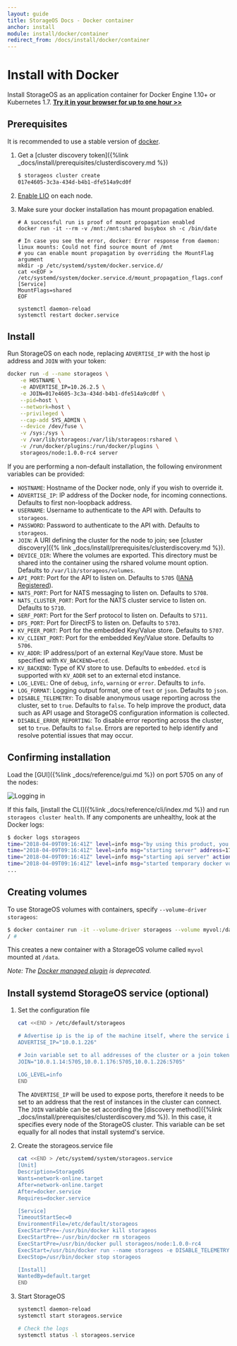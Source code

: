 ```yaml
---
layout: guide
title: StorageOS Docs - Docker container
anchor: install
module: install/docker/container
redirect_from: /docs/install/docker/container
---
```


# Install with Docker

Install StorageOS as an application container for Docker Engine 1.10+ or
Kubernetes 1.7. [**Try it in your browser for up to one hour >>**](https://my.storageos.com/main/tutorial/install-with-docker)

## Prerequisites

It is recommended to use a stable version of [docker](https://docs.docker.com/release-notes/docker-ce/).

1. Get a [cluster discovery token]({%link _docs/install/prerequisites/clusterdiscovery.md %})
    ```bash
    $ storageos cluster create
    017e4605-3c3a-434d-b4b1-dfe514a9cd0f
    ```

1. [Enable LIO](/docs/reference/os_support) on each node.
1. Make sure your docker installation has mount propagation enabled.

    ```
   # A successful run is proof of mount propagation enabled
   docker run -it --rm -v /mnt:/mnt:shared busybox sh -c /bin/date

   # In case you see the error, docker: Error response from daemon: linux mounts: Could not find source mount of /mnt
   # you can enable mount propagation by overriding the MountFlag argument
   mkdir -p /etc/systemd/system/docker.service.d/
   cat <<EOF > /etc/systemd/system/docker.service.d/mount_propagation_flags.conf
   [Service]
   MountFlags=shared
   EOF

   systemctl daemon-reload
   systemctl restart docker.service
    ```

## Install

Run StorageOS on each node, replacing `ADVERTISE_IP` with the host
ip address and `JOIN` with your token:

```bash
docker run -d --name storageos \
    -e HOSTNAME \
    -e ADVERTISE_IP=10.26.2.5 \
    -e JOIN=017e4605-3c3a-434d-b4b1-dfe514a9cd0f \
    --pid=host \
    --network=host \
    --privileged \
    --cap-add SYS_ADMIN \
    --device /dev/fuse \
    -v /sys:/sys \
    -v /var/lib/storageos:/var/lib/storageos:rshared \
    -v /run/docker/plugins:/run/docker/plugins \
    storageos/node:1.0.0-rc4 server
```

If you are performing a non-default installation, the following environment
variables can be provided:

* `HOSTNAME`: Hostname of the Docker node, only if you wish to override it.
* `ADVERTISE_IP`: IP address of the Docker node, for incoming connections.  Defaults to first non-loopback address.
* `USERNAME`: Username to authenticate to the API with.  Defaults to `storageos`.
* `PASSWORD`: Password to authenticate to the API with.  Defaults to `storageos`.
* `JOIN`: A URI defining the cluster for the node to join; see [cluster discovery]({% link _docs/install/prerequisites/clusterdiscovery.md %}).
* `DEVICE_DIR`: Where the volumes are exported.  This directory must be shared into the container using the rshared volume mount option. Defaults to `/var/lib/storageos/volumes`.
* `API_PORT`: Port for the API to listen on.  Defaults to `5705` ([IANA Registered](https://www.iana.org/assignments/service-names-port-numbers/service-names-port-numbers.xhtml?search=5705)).
* `NATS_PORT`: Port for NATS messaging to listen on.  Defaults to `5708`.
* `NATS_CLUSTER_PORT`: Port for the NATS cluster service to listen on.  Defaults to `5710`.
* `SERF_PORT`: Port for the Serf protocol to listen on.  Defaults to `5711`.
* `DFS_PORT`: Port for DirectFS to listen on.  Defaults to `5703`.
* `KV_PEER_PORT`: Port for the embedded Key/Value store. Defaults to `5707`.
* `KV_CLIENT_PORT`: Port for the embedded Key/Value store. Defaults to `5706`.
* `KV_ADDR`: IP address/port of an external Key/Vaue store.  Must be specified with `KV_BACKEND=etcd`.
* `KV_BACKEND`: Type of KV store to use. Defaults to `embedded`. `etcd` is supported with `KV_ADDR` set to an external etcd instance.
* `LOG_LEVEL`: One of `debug`, `info`, `warning` or `error`.  Defaults to `info`.
* `LOG_FORMAT`: Logging output format, one of `text` or `json`.  Defaults to `json`.
* `DISABLE_TELEMETRY`: To disable anonymous usage reporting across the cluster, set to `true`. Defaults to `false`. To help improve the product, data such as API usage and StorageOS configuration information is collected.
* `DISABLE_ERROR_REPORTING`: To disable error reporting across the cluster, set to `true`. Defaults to `false`. Errors are reported to help identify and resolve potential issues that may occur.

## Confirming installation

Load the [GUI]({%link _docs/reference/gui.md %}) on port 5705 on any of the nodes:

![Logging in](/images/docs/gui/login.png)

If this fails, [install the CLI]({%link _docs/reference/cli/index.md %}) and run
`storageos cluster health`. If any components are unhealthy, look at the Docker
logs:

```bash
$ docker logs storageos
time="2018-04-09T09:16:41Z" level=info msg="by using this product, you are agreeing to the terms of the StorageOS Ltd. End User Subscription Agreement (EUSA) found at: https://storageos.com/legal/#eusa" module=command
time="2018-04-09T09:16:41Z" level=info msg="starting server" address=172.17.0.7 cluster= hostname=host01 id=b80ac576-5bd0-4b0e-8b95-cbdea8233b08 join=7895d1a5-49ba-4b0a-82fd-5becd1b9c487 labels="map[]" module=command version="StorageOS 0.10.0 (d70f6f5), built: 2018-02-27T144558Z"
time="2018-04-09T09:16:41Z" level=info msg="starting api server" action=create category=server endpoint="0.0.0.0:5705" module=cp
time="2018-04-09T09:16:41Z" level=info msg="started temporary docker volume plugin api while control plane starts"
...
```

## Creating volumes

To use StorageOS volumes with containers, specify `--volume-driver storageos`:

```bash
$ docker container run -it --volume-driver storageos --volume myvol:/data busybox sh
/ #
```
This creates a new container with a StorageOS volume called `myvol` mounted at `/data`.

*Note: The [Docker managed plugin](https://hub.docker.com/r/storageos/plugin/) is deprecated.*

## Install systemd StorageOS service (optional)

1. Set the configuration file

    ```bash
   cat <<END > /etc/default/storageos

   # Advertise ip is the ip of the machine itself, where the service is being started
   ADVERTISE_IP="10.0.1.226"

   # Join variable set to all addresses of the cluster or a join token created from: storageos cluster create
   JOIN="10.0.1.14:5705,10.0.1.176:5705,10.0.1.226:5705"

   LOG_LEVEL=info
   END
    ```

    The `ADVERTISE_IP` will be used to expose ports, therefore it needs to be set to an address that the rest of instances in the cluster can connect. The `JOIN` variable 
    can be set according the [discovery method]({%link _docs/install/prerequisites/clusterdiscovery.md %}). In this case, it specifies every node of the StorageOS cluster. This
    variable can be set equally for all nodes that install systemd's service.

1. Create the storageos.service file

    ```bash
   cat <<END > /etc/systemd/system/storageos.service
   [Unit]
   Description=StorageOS
   Wants=network-online.target
   After=network-online.target
   After=docker.service
   Requires=docker.service

   [Service]
   TimeoutStartSec=0
   EnvironmentFile=/etc/default/storageos
   ExecStartPre=-/usr/bin/docker kill storageos
   ExecStartPre=-/usr/bin/docker rm storageos
   ExecStartPre=/usr/bin/docker pull storageos/node:1.0.0-rc4
   ExecStart=/usr/bin/docker run --name storageos -e DISABLE_TELEMETRY=true -e HOSTNAME -e ADVERTISE_IP -e JOIN --net=host --pid=host --privileged --cap-add SYS_ADMIN --device /dev/fuse -v /var/lib/storageos:/var/lib/storageos:rshared -v /run/docker/plugins:/run/docker/plugins -v /sys:/sys storageos/node:1.0.0-rc4 server
   ExecStop=/usr/bin/docker stop storageos

   [Install]
   WantedBy=default.target
   END
    ```

1. Start StorageOS

    ```bash
   systemctl daemon-reload
   systemctl start storageos.service

   # Check the logs
   systemctl status -l storageos.service
    ```
